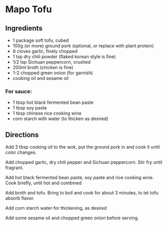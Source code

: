 # Mapo Tofu

## Ingredients
- 1 package soft tofu, cubed
- 100g (or more) ground pork (optional, or replace with plant protein)
- 6 cloves garlic, finely chopped
- 1 tsp dry chili powder (flaked korean style is fine) 
- 1/2 tsp Sichuan peppercorn, crushed
- 200ml broth (chicken is fine)
- 1-2 chopped green onion (for garnish)
- cooking oil and sesame oil
### For sauce:
- 1 tbsp hot black fermented bean paste
- 1 tbsp soy paste
- 1 tbsp chinese rice cooking wine
- corn starch with water (to thicken as desired)

## Directions
Add 3 tbsp cooking oil to the wok, put the ground pork in and cook it until color changes.

Add chopped garlic, dry chili pepper and Sichuan peppercorn. Stir fry until fragrant.

Add hot black fermented bean paste, soy paste and rice cooking wine. Cook briefly, until hot and combined

Add broth and tofu. Bring to boil and cook for about 3 minutes, to let tofu absorb flavor.

Add corn starch water for thickening, as desired

Add some sesame oil and chopped green onion before serving.
